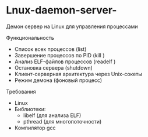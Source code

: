 # Lnux-daemon-server-
 Демон сервер на Linux для управления процессами

Функциональность

- Список всех процессов (list)
- Завершение процессов по PID (kill <pid>)
- Анализ ELF-файлов процессов (readelf <pid>)
- Остановка сервера (shutdown)
- Клиент-серверная архитектура через Unix-сокеты
- Режим демона (фоновый процесс)

Требования

- Linux 
- Библиотеки: 
  - libelf (для анализа ELF)
  - pthread (для многопоточности)
- Компилятор gcc
